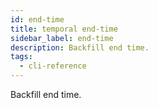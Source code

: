 ```yaml
---
id: end-time
title: temporal end-time
sidebar_label: end-time
description: Backfill end time.
tags:
  - cli-reference
---
```


Backfill end time.
